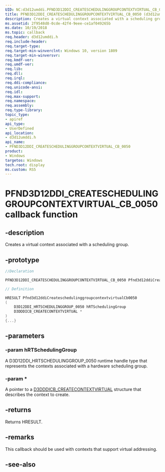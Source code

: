 ```yaml
---
UID: NC:d3d12umddi.PFND3D12DDI_CREATESCHEDULINGGROUPCONTEXTVIRTUAL_CB_0050
title: PFND3D12DDI_CREATESCHEDULINGGROUPCONTEXTVIRTUAL_CB_0050 (d3d12umddi.h)
description: Creates a virtual context associated with a scheduling group.
ms.assetid: 2f9548d8-0cde-42f4-9eee-ce1af049265b
ms.date: 10/19/2018
ms.topic: callback
req.header: d3d12umddi.h
req.include-header:
req.target-type:
req.target-min-winverclnt: Windows 10, version 1809
req.target-min-winversvr:
req.kmdf-ver:
req.umdf-ver:
req.lib:
req.dll:
req.irql: 
req.ddi-compliance:
req.unicode-ansi:
req.idl:
req.max-support:
req.namespace:
req.assembly:
req.type-library: 
topic_type: 
- apiref
api_type: 
- UserDefined
api_location: 
- d3d12umddi.h
api_name: 
- PFND3D12DDI_CREATESCHEDULINGGROUPCONTEXTVIRTUAL_CB_0050
product:
- Windows
targetos: Windows
tech.root: display
ms.custom: RS5
---
```


# PFND3D12DDI_CREATESCHEDULINGGROUPCONTEXTVIRTUAL_CB_0050 callback function

## -description

Creates a virtual context associated with a scheduling group. 

## -prototype

```cpp
//Declaration

PFND3D12DDI_CREATESCHEDULINGGROUPCONTEXTVIRTUAL_CB_0050 Pfnd3d12ddiCreateschedulinggroupcontextvirtualCb0050; 

// Definition

HRESULT Pfnd3d12ddiCreateschedulinggroupcontextvirtualCb0050 
(
	D3D12DDI_HRTSCHEDULINGGROUP_0050 hRTSchedulingGroup
	D3DDDICB_CREATECONTEXTVIRTUAL *
)
{...}

```

## -parameters

### -param hRTSchedulingGroup

A D3D12DDI_HRTSCHEDULINGGROUP_0050 runtime handle type that represents the contexts associated with a hardware scheduling group.

### -param *

A pointer to a [D3DDDICB_CREATECONTEXTVIRTUAL](../d3dumddi/ns-d3dumddi-_d3dddicb_createcontextvirtual.md) structure that describes the context to create.

## -returns

Returns HRESULT.

## -remarks

This callback should be used with contexts that support virtual addressing.

## -see-also
